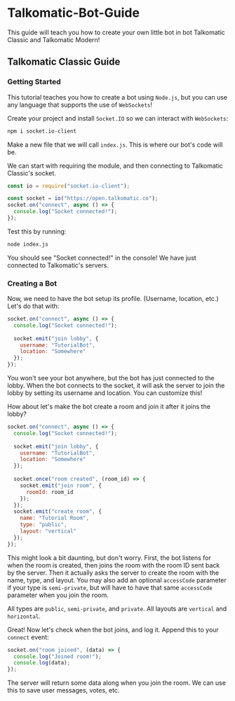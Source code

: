 # Talkomatic-Bot-Guide

This guide will teach you how to create your own little bot in bot Talkomatic Classic and Talkomatic Modern!

## Talkomatic Classic Guide

### Getting Started

This tutorial teaches you how to create a bot using `Node.js`, but you can use any language that supports the use of `WebSockets`!

Create your project and install `Socket.IO` so we can interact with `WebSockets`:
```sh
npm i socket.io-client
```
Make a new file that we will call `index.js`. This is where our bot's code will be.

We can start with requiring the module, and then connecting to Talkomatic Classic's socket.

```js
const io = require("socket.io-client");

const socket = io("https://open.talkomatic.co");
socket.on("connect", async () => {
  console.log("Socket connected!");
});
```

Test this by running:
```sh
node index.js
```
You should see "Socket connected!" in the console! We have just connected to Talkomatic's servers.

### Creating a Bot

Now, we need to have the bot setup its profile. (Username, location, etc.) Let's do that with:
```js
socket.on("connect", async () => {
  console.log("Socket connected!");
  
  socket.emit("join lobby", {
    username: "TutorialBot",
    location: "Somewhere"
  });
});
```
You won't see your bot anywhere, but the bot has just connected to the lobby. When the bot connects to the socket, it will ask the server to join the lobby by setting its username and location. You can customize this!

How about let's make the bot create a room and join it after it joins the lobby?
```js
socket.on("connect", async () => {
  console.log("Socket connected!");
  
  socket.emit("join lobby", {
    username: "TutorialBot",
    location: "Somewhere"
  });
  
  socket.once("room created", (room_id) => {
    socket.emit("join room", {
      roomId: room_id
    });
  });
  socket.emit("create room", {
    name: "Tutorial Room",
    type: "public",
    layout: "vertical"
  });
});
```

This might look a bit daunting, but don't worry. First, the bot listens for when the room is created, then joins the room with the room ID sent back by the server. Then it actually asks the server to create the room with the name, type, and layout. You may also add an optional `accessCode` parameter if your type is `semi-private`, but will have to have that same `accessCode` parameter when you join the room.

All types are `public`, `semi-private`, and `private`. All layouts are `vertical` and `horizontal`.

Great! Now let's check when the bot joins, and log it. Append this to your `connect` event:
```js
socket.on("room joined", (data) => {
  console.log("Joined room!");
  console.log(data);
});
```
The server will return some data along when you join the room. We can use this to save user messages, votes, etc.

